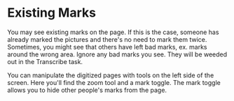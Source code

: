 # Existing Marks

You may see existing marks on the page. If this is the case, someone has already marked the pictures and there's no need to mark them twice. Sometimes, you might see that others have left bad marks, ex. marks around the wrong area. Ignore any bad marks you see. They will be weeded out in the Transcribe task.  

You can manipulate the digitized pages with tools on the left side of the screen. Here you'll find the zoom tool and a mark toggle. The mark toggle allows you to hide other people's marks from the page.
